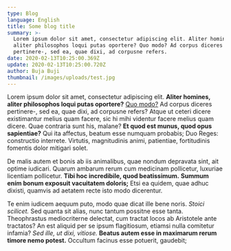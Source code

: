 ```yaml
---
type: Blog
language: English
title: Some blog title
summary: >-
  Lorem ipsum dolor sit amet, consectetur adipiscing elit. Aliter homines,
  aliter philosophos loqui putas oportere? Quo modo? Ad corpus diceres
  pertinere-, sed ea, quae dixi, ad corpusne refers.
date: 2020-02-13T10:25:00.369Z
update: 2020-02-13T10:25:00.720Z
author: Buja Buji
thumbnail: /images/uploads/test.jpg
---
```

Lorem ipsum dolor sit amet, consectetur adipiscing elit. **Aliter homines, aliter philosophos loqui putas oportere?** [Quo modo?](http://loripsum.net/) Ad corpus diceres pertinere-, sed ea, quae dixi, ad corpusne refers? Atque ut ceteri dicere existimantur melius quam facere, sic hi mihi videntur facere melius quam dicere. Quae contraria sunt his, malane? **Et quod est munus, quod opus sapientiae?** Qui ita affectus, beatum esse numquam probabis; Duo Reges: constructio interrete. Virtutis, magnitudinis animi, patientiae, fortitudinis fomentis dolor mitigari solet.

De malis autem et bonis ab iis animalibus, quae nondum depravata sint, ait optime iudicari. Quarum ambarum rerum cum medicinam pollicetur, luxuriae licentiam pollicetur. **Tibi hoc incredibile, quod beatissimum.** **Summum ením bonum exposuit vacuitatem doloris;** Etsi ea quidem, quae adhuc dixisti, quamvis ad aetatem recte isto modo dicerentur.

Te enim iudicem aequum puto, modo quae dicat ille bene noris. *Stoici scilicet.* Sed quanta sit alias, nunc tantum possitne esse tanta. Theophrastus mediocriterne delectat, cum tractat locos ab Aristotele ante tractatos? An est aliquid per se ipsum flagitiosum, etiamsi nulla comitetur infamia? *Sed ille, ut dixi, vitiose.* **Beatus autem esse in maximarum rerum timore nemo potest.** Occultum facinus esse potuerit, gaudebit;

